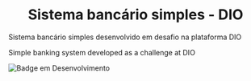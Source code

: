 <h1 align="center"> Sistema bancário simples - DIO </h1>

Sistema bancário simples desenvolvido em desafio na plataforma DIO

Simple banking system developed as a challenge at DIO

![Badge em Desenvolvimento](http://img.shields.io/static/v1?label=STATUS&message=FINALIZADO&color=GREEN&style=for-the-badge)
